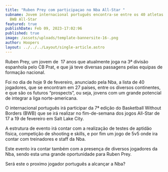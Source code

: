 ```yaml
---
title: "Ruben Prey com participaçao no Nba All-Star "
subname: Jovem internacional português encontra-se entre os 40 atletas para o
  BWB All-Star
featured: true
publishDate: Feb 09, 2023-17:02:96
published: true
image: /assets/uploads/template-bannersite-16-.png
author: Hoopers
layout: ../../../Layout/single-article.astro
---
```

<!--StartFragment-->

Ruben Prey, um jovem de  17 anos que atualmente joga na 3ª divisão espanhola pelo CB Prat, e que já teve diversas passagens pelas equipas de formação nacional.

Foi no dia de hoje 9 de fevereiro, anunciado pela Nba, a lista de 40 jogadores, que se encontram em 27 países, entre os diversos continentes, e que são os futuros “prospects”, ou seja, jovens com um grande potencial de integrar a liga norte-americana.  

O internacional português irá participar da 7ª edição do Basketball Without Borders (BWB) que se irá realizar no fim-de-semana dos jogos All-Star de 17 a 19 de fevereiro em Salt Lake City. 

A estrutura de evento irá contar com a realização de testes de aptidão física, competição de shooting e skills, e por fim um jogo de 5v5 onde ira contar com treinadores e staff da Nba. 

Este evento ira contar também com a presença de diversos jogadores da Nba, sendo esta uma grande oportunidade para Ruben Prey.

Será este o proximo jogador português a alcançar a Nba? 



<!--EndFragment-->